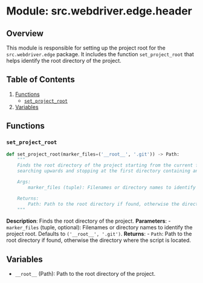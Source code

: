 # Module: src.webdriver.edge.header

## Overview

This module is responsible for setting up the project root for the `src.webdriver.edge` package. It includes the function `set_project_root` that helps identify the root directory of the project.

## Table of Contents
1.  [Functions](#functions)
    -   [`set_project_root`](#set_project_root)
2.  [Variables](#variables)

## Functions

### `set_project_root`

```python
def set_project_root(marker_files=('__root__', '.git')) -> Path:
    """
    Finds the root directory of the project starting from the current file's directory,
    searching upwards and stopping at the first directory containing any of the marker files.

    Args:
        marker_files (tuple): Filenames or directory names to identify the project root.

    Returns:
        Path: Path to the root directory if found, otherwise the directory where the script is located.
    """
```
**Description**: Finds the root directory of the project.
**Parameters**:
    -   `marker_files` (tuple, optional): Filenames or directory names to identify the project root. Defaults to `('__root__', '.git')`.
**Returns**:
    -  `Path`: Path to the root directory if found, otherwise the directory where the script is located.

## Variables
- `__root__` (Path): Path to the root directory of the project.